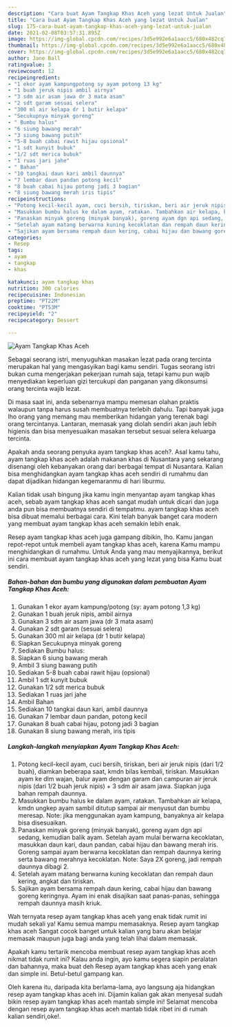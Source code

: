```yaml
---
description: "Cara buat Ayam Tangkap Khas Aceh yang lezat Untuk Jualan"
title: "Cara buat Ayam Tangkap Khas Aceh yang lezat Untuk Jualan"
slug: 175-cara-buat-ayam-tangkap-khas-aceh-yang-lezat-untuk-jualan
date: 2021-02-08T03:57:31.895Z
image: https://img-global.cpcdn.com/recipes/3d5e992e6a1aacc5/680x482cq70/ayam-tangkap-khas-aceh-foto-resep-utama.jpg
thumbnail: https://img-global.cpcdn.com/recipes/3d5e992e6a1aacc5/680x482cq70/ayam-tangkap-khas-aceh-foto-resep-utama.jpg
cover: https://img-global.cpcdn.com/recipes/3d5e992e6a1aacc5/680x482cq70/ayam-tangkap-khas-aceh-foto-resep-utama.jpg
author: Jane Ball
ratingvalue: 3
reviewcount: 12
recipeingredient:
- "1 ekor ayam kampungpotong sy ayam potong 13 kg"
- "1 buah jeruk nipis ambil airnya"
- "3 sdm air asam jawa dr 3 mata asam"
- "2 sdt garam sesuai selera"
- "300 ml air kelapa dr 1 butir kelapa"
- "Secukupnya minyak goreng"
- " Bumbu halus"
- "6 siung bawang merah"
- "3 siung bawang putih"
- "5-8 buah cabai rawit hijau opsional"
- "1 sdt kunyit bubuk"
- "1/2 sdt merica bubuk"
- "1 ruas jari jahe"
- " Bahan"
- "10 tangkai daun kari ambil daunnya"
- "7 lembar daun pandan potong kecil"
- "8 buah cabai hijau potong jadi 3 bagian"
- "8 siung bawang merah iris tipis"
recipeinstructions:
- "Potong kecil-kecil ayam, cuci bersih, tiriskan, beri air jeruk nipis (dari 1/2 buah), diamkan beberapa saat, kmdn bilas kembali, tiriskan. Masukkan ayam ke dlm wajan, balur ayam dengan garam dan campuran air jeruk nipis (dari 1/2 buah jeruk nipis) + 3 sdm air asam jawa. Siapkan juga bahan rempah daunnya."
- "Masukkan bumbu halus ke dalam ayam, ratakan. Tambahkan air kelapa, kmdn ungkep ayam sambil ditutup sampai air menyusut dan bumbu meresap. Note: jika menggunakan ayam kampung, banyaknya air kelapa bisa disesuaikan."
- "Panaskan minyak goreng (minyak banyak), goreng ayam dgn api sedang, kemudian balik ayam. Setelah ayam mulai berwarna kecoklatan, masukkan daun kari, daun pandan, cabai hijau dan bawang merah iris. Goreng sampai ayam berwarna kecoklatan dan rempah daunnya kering serta bawang merahnya kecoklatan. Note: Saya 2X goreng, jadi rempah daunnya dibagi 2."
- "Setelah ayam matang berwarna kuning kecoklatan dan rempah daun kering, angkat dan tiriskan."
- "Sajikan ayam bersama rempah daun kering, cabai hijau dan bawang goreng keringnya. Ayam ini enak disajikan saat panas-panas, sehingga rempah daunnya masih kriuk."
categories:
- Resep
tags:
- ayam
- tangkap
- khas

katakunci: ayam tangkap khas 
nutrition: 300 calories
recipecuisine: Indonesian
preptime: "PT22M"
cooktime: "PT53M"
recipeyield: "2"
recipecategory: Dessert

---
```



![Ayam Tangkap Khas Aceh](https://img-global.cpcdn.com/recipes/3d5e992e6a1aacc5/680x482cq70/ayam-tangkap-khas-aceh-foto-resep-utama.jpg)

Sebagai seorang istri, menyuguhkan masakan lezat pada orang tercinta merupakan hal yang mengasyikan bagi kamu sendiri. Tugas seorang istri bukan cuma mengerjakan pekerjaan rumah saja, tetapi kamu pun wajib menyediakan keperluan gizi tercukupi dan panganan yang dikonsumsi orang tercinta wajib lezat.

Di masa  saat ini, anda sebenarnya mampu memesan olahan praktis walaupun tanpa harus susah membuatnya terlebih dahulu. Tapi banyak juga lho orang yang memang mau memberikan hidangan yang terenak bagi orang tercintanya. Lantaran, memasak yang diolah sendiri akan jauh lebih higienis dan bisa menyesuaikan masakan tersebut sesuai selera keluarga tercinta. 



Apakah anda seorang penyuka ayam tangkap khas aceh?. Asal kamu tahu, ayam tangkap khas aceh adalah makanan khas di Nusantara yang sekarang disenangi oleh kebanyakan orang dari berbagai tempat di Nusantara. Kalian bisa menghidangkan ayam tangkap khas aceh sendiri di rumahmu dan dapat dijadikan hidangan kegemaranmu di hari liburmu.

Kalian tidak usah bingung jika kamu ingin menyantap ayam tangkap khas aceh, sebab ayam tangkap khas aceh sangat mudah untuk dicari dan juga anda pun bisa membuatnya sendiri di tempatmu. ayam tangkap khas aceh bisa dibuat memalui berbagai cara. Kini telah banyak banget cara modern yang membuat ayam tangkap khas aceh semakin lebih enak.

Resep ayam tangkap khas aceh juga gampang dibikin, lho. Kamu jangan repot-repot untuk membeli ayam tangkap khas aceh, karena Kamu mampu menghidangkan di rumahmu. Untuk Anda yang mau menyajikannya, berikut ini cara membuat ayam tangkap khas aceh yang lezat yang bisa Kamu buat sendiri.

<!--inarticleads1-->

##### Bahan-bahan dan bumbu yang digunakan dalam pembuatan Ayam Tangkap Khas Aceh:

1. Gunakan 1 ekor ayam kampung/potong (sy: ayam potong 1,3 kg)
1. Gunakan 1 buah jeruk nipis, ambil airnya
1. Gunakan 3 sdm air asam jawa (dr 3 mata asam)
1. Gunakan 2 sdt garam (sesuai selera)
1. Gunakan 300 ml air kelapa (dr 1 butir kelapa)
1. Siapkan Secukupnya minyak goreng
1. Sediakan  Bumbu halus:
1. Siapkan 6 siung bawang merah
1. Ambil 3 siung bawang putih
1. Sediakan 5-8 buah cabai rawit hijau (opsional)
1. Ambil 1 sdt kunyit bubuk
1. Gunakan 1/2 sdt merica bubuk
1. Sediakan 1 ruas jari jahe
1. Ambil  Bahan
1. Sediakan 10 tangkai daun kari, ambil daunnya
1. Gunakan 7 lembar daun pandan, potong kecil
1. Gunakan 8 buah cabai hijau, potong jadi 3 bagian
1. Gunakan 8 siung bawang merah, iris tipis




<!--inarticleads2-->

##### Langkah-langkah menyiapkan Ayam Tangkap Khas Aceh:

1. Potong kecil-kecil ayam, cuci bersih, tiriskan, beri air jeruk nipis (dari 1/2 buah), diamkan beberapa saat, kmdn bilas kembali, tiriskan. Masukkan ayam ke dlm wajan, balur ayam dengan garam dan campuran air jeruk nipis (dari 1/2 buah jeruk nipis) + 3 sdm air asam jawa. Siapkan juga bahan rempah daunnya.
1. Masukkan bumbu halus ke dalam ayam, ratakan. Tambahkan air kelapa, kmdn ungkep ayam sambil ditutup sampai air menyusut dan bumbu meresap. Note: jika menggunakan ayam kampung, banyaknya air kelapa bisa disesuaikan.
1. Panaskan minyak goreng (minyak banyak), goreng ayam dgn api sedang, kemudian balik ayam. Setelah ayam mulai berwarna kecoklatan, masukkan daun kari, daun pandan, cabai hijau dan bawang merah iris. Goreng sampai ayam berwarna kecoklatan dan rempah daunnya kering serta bawang merahnya kecoklatan. Note: Saya 2X goreng, jadi rempah daunnya dibagi 2.
1. Setelah ayam matang berwarna kuning kecoklatan dan rempah daun kering, angkat dan tiriskan.
1. Sajikan ayam bersama rempah daun kering, cabai hijau dan bawang goreng keringnya. Ayam ini enak disajikan saat panas-panas, sehingga rempah daunnya masih kriuk.




Wah ternyata resep ayam tangkap khas aceh yang enak tidak rumit ini mudah sekali ya! Kamu semua mampu memasaknya. Resep ayam tangkap khas aceh Sangat cocok banget untuk kalian yang baru akan belajar memasak maupun juga bagi anda yang telah lihai dalam memasak.

Apakah kamu tertarik mencoba membuat resep ayam tangkap khas aceh nikmat tidak rumit ini? Kalau anda ingin, ayo kamu segera siapin peralatan dan bahannya, maka buat deh Resep ayam tangkap khas aceh yang enak dan simple ini. Betul-betul gampang kan. 

Oleh karena itu, daripada kita berlama-lama, ayo langsung aja hidangkan resep ayam tangkap khas aceh ini. Dijamin kalian gak akan menyesal sudah bikin resep ayam tangkap khas aceh mantab simple ini! Selamat mencoba dengan resep ayam tangkap khas aceh mantab tidak ribet ini di rumah kalian sendiri,oke!.

